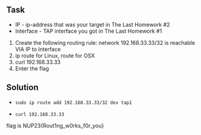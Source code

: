## Task

* IP - ip-address that was your target in The Last Homework #2
* Interface - TAP interface you got in The Last Homework #1
1. Create the following routing rule: network 192.168.33.33/32 is reachable VIA IP to Interface
2. ip route for Linux, route for OSX
3. curl 192.168.33.33
4. Enter the flag

## Solution

* ```sudo ip route add 192.168.33.33/32 dev tap1```

* ```curl 192.168.33.33```

flag is NUP23{Rout1ng_w0rks_f0r_you}